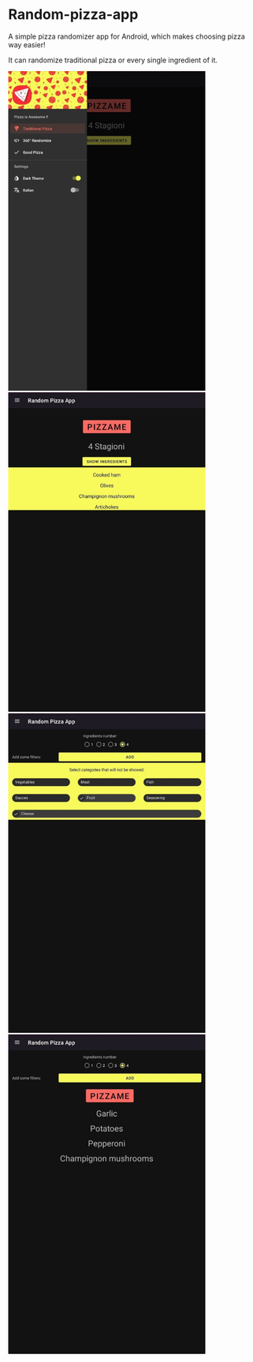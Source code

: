 # Random-pizza-app
A simple pizza randomizer app for Android, which makes choosing pizza way easier!

It can randomize traditional pizza or every single ingredient of it.

<img src="1.jpg" alt="drawing" width="400"/> <img src="2.jpg" alt="drawing" width="400"/>
<img src="3.jpg" alt="drawing" width="400"/> <img src="4.jpg" alt="drawing" width="400"/>
